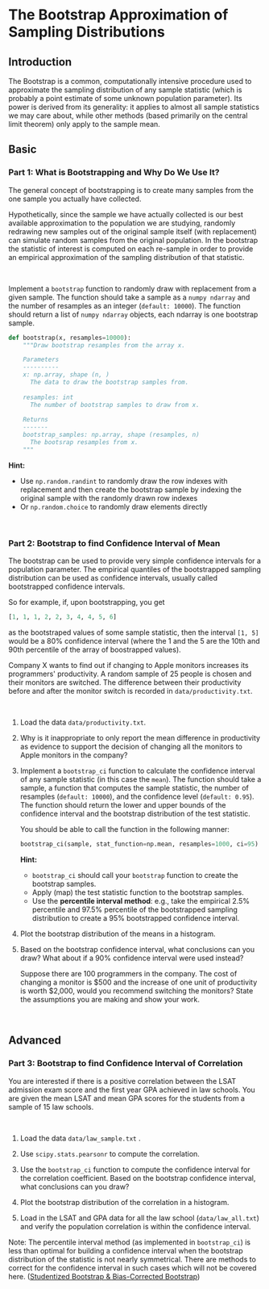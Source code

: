 # The Bootstrap Approximation of Sampling Distributions

## Introduction

The Bootstrap is a common, computationally intensive procedure used to approximate the sampling distribution of any sample statistic (which is probably a point estimate of some unknown population parameter). Its power is derived from its generality: it applies to almost all sample statistics we may care about, while other methods (based primarily on the central limit theorem) only apply to the sample mean.

## Basic
### Part 1: What is Bootstrapping and Why Do We Use It?

The general concept of bootstrapping is to create many samples from the one sample you actually have collected.

Hypothetically, since the sample we have actually collected is our best available approximation to the population we are studying, randomly redrawing new samples out of the original sample itself (with replacement) can simulate random samples from the original population.  In the bootstrap the statistic of interest is computed on each re-sample in order to provide an empirical approximation of the sampling distribution of that statistic. 

<br>

Implement a `bootstrap` function to randomly draw with replacement from a given sample. The function should take a sample as a `numpy ndarray` and the number of resamples as an integer  (`default: 10000`). The function should return a list of `numpy ndarray` objects, each ndarray is one bootstrap sample. 

   ```python
   def bootstrap(x, resamples=10000):
       """Draw bootstrap resamples from the array x.

       Parameters
       ----------
       x: np.array, shape (n, )
         The data to draw the bootstrap samples from.
       
       resamples: int
         The number of bootstrap samples to draw from x.
       
       Returns
       -------
       bootstrap_samples: np.array, shape (resamples, n)
         The bootsrap resamples from x.
       """
   ```
   
   **Hint:**
   - Use `np.random.randint` to randomly draw the row indexes with replacement and then create the bootstrap sample by indexing the original sample with the randomly drawn row indexes
   - Or `np.random.choice` to randomly draw elements directly
 
<br>

### Part 2: Bootstrap to find Confidence Interval of Mean

The bootstrap can be used to provide very simple confidence intervals for a population parameter.  The empirical quantiles of the bootstrapped sampling distribution can be used as confidence intervals, usually called bootstrapped confidence intervals.

So for example, if, upon bootstrapping, you get

   ```python
   [1, 1, 1, 2, 2, 3, 4, 4, 5, 6]
   ```

as the bootstraped values of some sample statistic, then the interval `[1, 5]` would be a 80% confidence interval (where the 1 and the 5 are the 10th and 90th percentile of the array of boostrapped values).

Company X wants to find out if changing to Apple monitors increases its programmers' productivity. A random sample of 25 people is chosen and their monitors are switched. The difference between their productivity before and after the monitor switch is recorded in `data/productivity.txt`.
 
<br>

1. Load the data `data/productivity.txt`.

2. Why is it inappropriate to only report the mean difference in productivity as evidence to support the decision of changing all the monitors to Apple monitors in the company?

3. Implement a `bootstrap_ci` function to calculate the confidence interval of any sample statistic (in this case the `mean`). The function should take a sample, a function that computes the sample statistic, the number of resamples (`default: 10000`), and the confidence level (`default: 0.95`). The function should return the lower and upper bounds of the confidence interval and the bootstrap distribution of the test statistic.
   
   You should be able to call the function in the following manner:
   
   ```python
   bootstrap_ci(sample, stat_function=np.mean, resamples=1000, ci=95)
   ```

   **Hint:**
   - `bootstrap_ci` should call your `bootstrap` function to create the bootstrap samples.
   - Apply (map) the test statistic function to the bootstrap samples.
   - Use the **percentile interval method**: e.g., take the empirical 2.5% percentile and 97.5% percentile of the bootstrapped sampling distribution to create a 95% bootstrapped confidence interval.

4. Plot the bootstrap distribution of the means in a histogram. 

5. Based on the bootstrap confidence interval, what conclusions can you draw? What about if a 90% confidence interval were used instead? 
   
   Suppose there are 100 programmers in the company. The cost of changing a monitor is $500 and the increase of one unit of productivity is worth $2,000, would you recommend switching the monitors? State the assumptions you are making and show your work.
  
<br>

## Advanced

### Part 3: Bootstrap to find Confidence Interval of Correlation

You are interested if there is a positive correlation between the LSAT admission exam score and the first year GPA achieved in law schools. You are given the mean LSAT and mean GPA scores for the students from a sample of 15 law schools.

<br>

1. Load the data `data/law_sample.txt` .

2. Use `scipy.stats.pearsonr` to compute the correlation.
   
3. Use the `bootstrap_ci` function to compute the confidence interval for the correlation coefficient.  Based on the bootstrap confidence interval, what conclusions can you draw?

4. Plot the bootstrap distribution of the correlation in a histogram. 

5. Load in the LSAT and GPA data for all the law school (`data/law_all.txt`) and verify the population correlation is within the confidence interval.

Note: The percentile interval method (as implemented in `bootstrap_ci`) is less than optimal for building a confidence interval when the bootstrap distribution of the statistic is not nearly symmetrical. There are methods to correct for the confidence interval in such cases which will not be covered here. ([Studentized Bootstrap & Bias-Corrected Bootstrap](http://en.wikipedia.org/wiki/Bootstrapping_%28statistics%29#Methods_for_bootstrap_confidence_intervals)) 

